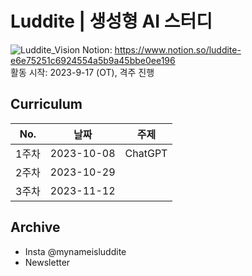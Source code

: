 # Luddite | 생성형 AI 스터디
![Luddite_Vision](https://github.com/2018007956/Luddite/assets/48304130/31f6e9b7-8220-458d-ba8a-6e1bf392f226)
Notion: https://www.notion.so/luddite-e6e75251c6924554a5b9a45bbe0ee196  
활동 시작: 2023-9-17 (OT), 격주 진행

## Curriculum
|No.|날짜|주제|
|:---:|:---:|:---:|
|1주차|2023-10-08|ChatGPT|
|2주차|2023-10-29||
|3주차|2023-11-12||

## Archive
- Insta @mynameisluddite
- Newsletter
